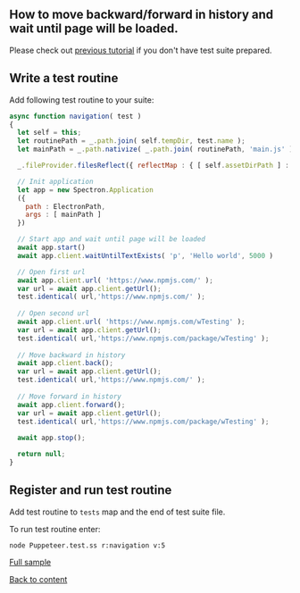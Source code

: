 ## How to move backward/forward in history and wait until page will be loaded.

Please check out [previous tutorial](FirstPuppeteerTest.md) if you don't have test suite prepared.

## Write a test routine

Add following test routine to your suite:

```javascript
async function navigation( test )
{
  let self = this;
  let routinePath = _.path.join( self.tempDir, test.name );
  let mainPath = _.path.nativize( _.path.join( routinePath, 'main.js' ) );

  _.fileProvider.filesReflect({ reflectMap : { [ self.assetDirPath ] : routinePath } })

  // Init application
  let app = new Spectron.Application
  ({
    path : ElectronPath,
    args : [ mainPath ]
  })

  // Start app and wait until page will be loaded
  await app.start()
  await app.client.waitUntilTextExists( 'p', 'Hello world', 5000 )

  // Open first url
  await app.client.url( 'https://www.npmjs.com/' );
  var url = await app.client.getUrl();
  test.identical( url,'https://www.npmjs.com/' );
  
  // Open second url
  await app.client.url( 'https://www.npmjs.com/wTesting' );
  var url = await app.client.getUrl();
  test.identical( url,'https://www.npmjs.com/package/wTesting' );
  
  // Move backward in history
  await app.client.back();
  var url = await app.client.getUrl();
  test.identical( url,'https://www.npmjs.com/' );
  
  // Move forward in history
  await app.client.forward();
  var url = await app.client.getUrl();
  test.identical( url,'https://www.npmjs.com/package/wTesting' );
  
  await app.stop();

  return null;
}
```

## Register and run test routine

Add test routine to `tests` map and the end of test suite file.

To run test routine enter:
```
node Puppeteer.test.ss r:navigation v:5
```

[Full sample](../../../sample/puppeteer/Navigation.test.s)

[Back to content](../README.md#Tutorials)





